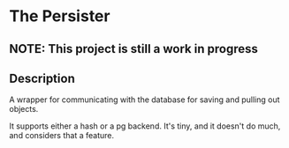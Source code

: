 The Persister
=============

## NOTE: This project is still a work in progress

## Description
A wrapper for communicating with the database for saving and pulling out objects.

It supports either a hash or a pg backend. It's tiny, and it doesn't do much,
and considers that a feature.
